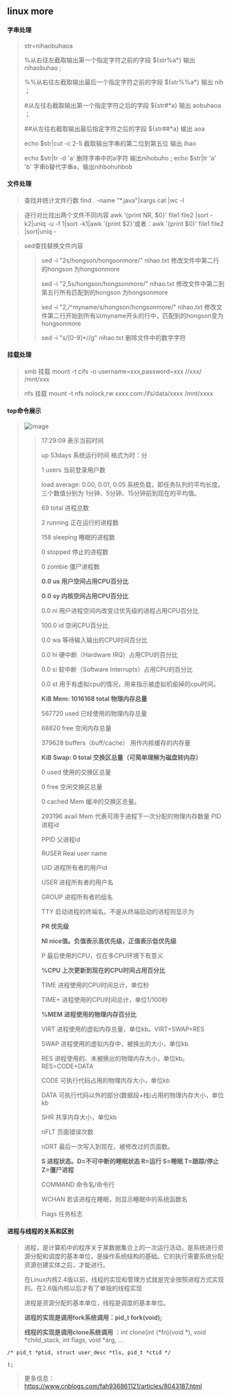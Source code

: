 ## linux more

#### 字串处理

  > str=nihaobuhaoa
  > 
  > %从右往左截取输出第一个指定字符之前的字段    ${str%a*}  输出 nihaobuhao ;
  > 
  > %%从右往左截取输出最后一个指定字符之前的字段    ${str%%a*}  输出 nih ；
  > 
  > #从左往右截取输出第一个指定字符之后的字段    ${str#*a}  输出 aobuhaoa ；
  > 
  > ##从左往右截取输出最后指定字符之后的字段    ${str##*a}  输出 aoa
  >  
  > echo $str|cut -c 2-5  截取输出字串的第二位到第五位 输出 ihao
  > 
  > echo $str|tr -d 'a' 删除字串中的a字符 输出nihobuho ; echo $str|tr 'a' 'b' 字串b替代字串a，输出nihbohuhbob
  
#### 文件处理
  > 查找并统计文件行数 find . -name "*.java"|xargs cat |wc -l
  
  > 逐行对比找出两个文件不同内容 awk '{print NR, $0}' file1 file2 |sort -k2|uniq -u -f 1|sort -k1|awk '{print $2}'或者：awk '{print $0}' file1 file2 |sort|uniq -

  > sed查找替换文件内容
  >> sed -i "2s/hongson/hongsonmore/" nihao.txt 修改文件中第二行的hongson 为hongsonmore
  >> 
  >> sed -i "2,5s/hongson/hongsonmore/" nihao.txt 修改文件中第二到第五行所有匹配到的hongson 为hongsonmore
  >> 
  >> sed -i "2,/^myname/s/hongson/hongsonmore/" nihao.txt 修改文件第二行开始到所有以myname开头的行中，匹配到的hongson变为hongsonmore
  >> 
  >> sed -i "s/[0-9]*//g" nihao.txt  删除文件中的数字字符

#### 挂载处理
  > smb 挂载 mount -t cifs -o username=xxx,password=xxx //xxx/ /mnt/xxx
  > 
  > nfs 挂载 mount -t nfs nolock,rw xxxx.com:/ifs/data/xxxx  /mnt/xxxx

#### top命令展示
  > ![image](https://user-images.githubusercontent.com/84756119/119453451-069bf800-bd6a-11eb-8dee-d5f7c98d03dd.png)
  >> 17:29:09  表示当前时间 
  >> 
  >> up 53days 系统运行时间 格式为时：分
  >> 
  >> 1 users 当前登录用户数
  >> 
  >> load average: 0.00, 0.01, 0.05  系统负载，即任务队列的平均长度。 三个数值分别为 1分钟、5分钟、15分钟前到现在的平均值。
  >> 
  >> 69 total    进程总数
  >> 
  >> 2 running    正在运行的进程数
  >> 
  >> 158 sleeping    睡眠的进程数
  >> 
  >> 0 stopped    停止的进程数
  >> 
  >> 0 zombie    僵尸进程数
  >> 
  >> **0.0 us    用户空间占用CPU百分比**
  >> 
  >> **0.0 sy    内核空间占用CPU百分比**
  >> 
  >> 0.0 ni    用户进程空间内改变过优先级的进程占用CPU百分比
  >> 
  >> 100.0 id    空闲CPU百分比
  >> 
  >> 0.0 wa    等待输入输出的CPU时间百分比
  >> 
  >> 0.0 hi    硬中断（Hardware IRQ）占用CPU的百分比
  >> 
  >> 0.0 si    软中断（Software Interrupts）占用CPU的百分比
  >> 
  >> 0.0 st    用于有虚拟cpu的情况，用来指示被虚拟机偷掉的cpu时间。
  >> 
  >> **KiB Mem: 1016168 total   物理内存总量**
  >> 
  >> 567720 used   已经使用的物理内存总量
  >> 
  >> 68820 free   空闲内存总量
  >> 
  >> 379628 buffers（buff/cache）  用作内核缓存的内存量
  >> 
  >> **KiB Swap: 0 total  交换区总量（可简单理解为磁盘转内存）**
  >> 
  >> 0 used 使用的交换区总量
  >> 
  >> 0 free  空闲交换区总量
  >> 
  >> 0 cached Mem 缓冲的交换区总量。
  >> 
  >> 293196 avail Mem  代表可用于进程下一次分配的物理内存数量
  >> PID 进程id
  >> 
  >> PPID  父进程id
  >> 
  >> RUSER  Real user name
  >> 
  >> UID  进程所有者的用户id
  >> 
  >> USER  进程所有者的用户名
  >> 
  >> GROUP  进程所有者的组名
  >> 
  >> TTY  启动进程的终端名。不是从终端启动的进程则显示为
  >> 
  >> **PR  优先级**
  >> 
  >> **NI  nice值。负值表示高优先级，正值表示低优先级**
  >> 
  >> P  最后使用的CPU，仅在多CPU环境下有意义
  >> 
  >> **%CPU  上次更新到现在的CPU时间占用百分比**
  >> 
  >> TIME  进程使用的CPU时间总计，单位秒
  >> 
  >> TIME+  进程使用的CPU时间总计，单位1/100秒
  >> 
  >> **%MEM  进程使用的物理内存百分比**
  >> 
  >> VIRT  进程使用的虚拟内存总量，单位kb。VIRT=SWAP+RES
  >> 
  >> SWAP  进程使用的虚拟内存中，被换出的大小，单位kb
  >> 
  >> RES  进程使用的、未被换出的物理内存大小，单位kb。RES=CODE+DATA
  >> 
  >> CODE  可执行代码占用的物理内存大小，单位kb
  >> 
  >> DATA  可执行代码以外的部分(数据段+栈)占用的物理内存大小，单位kb
  >> 
  >> SHR  共享内存大小，单位kb
  >> 
  >> nFLT  页面错误次数
  >> 
  >> nDRT  最后一次写入到现在，被修改过的页面数。
  >> 
  >> **S  进程状态。D=不可中断的睡眠状态 R=运行 S=睡眠 T=跟踪/停止 Z=僵尸进程**
  >> 
  >> COMMAND  命令名/命令行
  >> 
  >> WCHAN  若该进程在睡眠，则显示睡眠中的系统函数名
  >> 
  >> Flags  任务标志

#### 进程与线程的关系和区别
  > 进程，是计算机中的程序关于某数据集合上的一次运行活动，是系统进行资源分配和调度的基本单位，是操作系统结构的基础。它的执行需要系统分配资源创建实体之后，才能进行。
  > 
  > 在Linux内核2.4版以前，线程的实现和管理方式就是完全按照进程方式实现的。在2.6版内核以后才有了单独的线程实现
  > 
  > 进程是资源分配的基本单位，线程是调度的基本单位。
  > 
  > **进程的实现是调用fork系统调用：pid_t fork(void);**
  > 
  > **线程的实现是调用clone系统调用** ：int clone(int (*fn)(void *), void *child_stack, int flags, void *arg, ...
  
    /* pid_t *ptid, struct user_desc *tls, pid_t *ctid */
    
    );
  > 
  > 更多信息：https://www.cnblogs.com/fah936861121/articles/8043187.html
